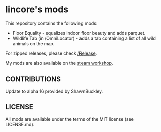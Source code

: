 lincore's mods
===

This repository contains the following mods:


- Floor Equality - equalizes indoor floor beauty and adds parquet.
- Wildlife Tab (in /OmniLocator) - adds a tab containing a list of all wild animals on the map.


For zipped releases, please check [/Release](https://github.com/lincore81/RimworldMods/tree/master/Release).

My mods are also available on the [steam workshop](http://steamcommunity.com/profiles/76561197986891423/myworkshopfiles/?appid=294100&sort=score&browsefilter=myfiles&view=imagewall).


CONTRIBUTIONS
---
Update to alpha 16 provided by ShawnBuckley.


LICENSE
---
All mods are available under the terms of the MIT license (see LICENSE.md).